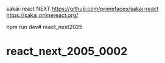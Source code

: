 
sakai-react NEXT
https://github.com/primefaces/sakai-react
https://sakai.primereact.org/


npm run  dev# react_next2025
# react_next_2005_0002
